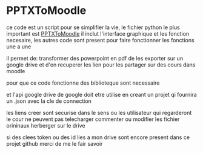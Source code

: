 # PPTXToMoodle

ce code est un script pour se simplifier la vie,
le fichier python le plus important est [PPTXToMoodle](PPTXToMoodle.py)
il inclut l'interface graphique et les fonction necesaire, les autres code sont present pour faire fonctionner les fonctions une a une

il permet de:
transformer des powerpoint en pdf de les exporter sur un google drive et d'en recuperer les lien pour les partager sur des cours dans moodle

pour que ce code fonctionne des biblioteque sont necessaire

et l'api google drive de google doit etre utilise en creant un projet qi fournira un .json avec la cle de connection


les liens creer sont securise dans le sens ou les utilisateur qui regarderont le cour ne peuvent pas telecharger commenter ou modifier les fichier orininaux herberger sur le drive



si des clees token ou des id lies a mon drive sont encore present dans ce projet github merci de me le fair savoir
